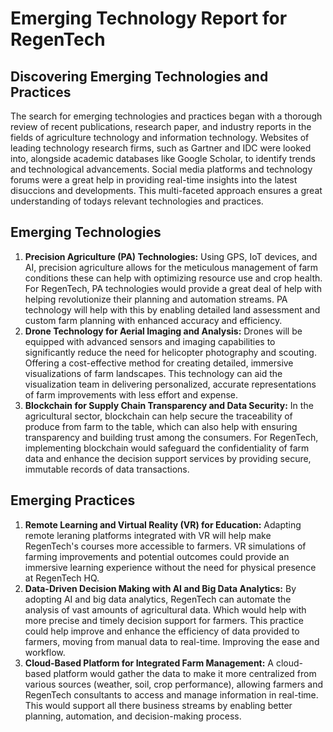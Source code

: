 # Emerging Technology Report for RegenTech  
## Discovering Emerging Technologies and Practices
The search for emerging technologies and practices began with a thorough review of recent publications, research paper, and industry reports in the fields of agriculture technology and information technology. Websites of leading technology research firms, such as Gartner and IDC were looked into, alongside academic databases like Google Scholar, to identify trends and technological advancements. Social media platforms and technology forums were a great help in providing real-time insights into the latest disuccions and developments. This multi-faceted approach ensures a great understanding of todays relevant technologies and practices.
## Emerging Technologies
1. **Precision Agriculture (PA) Technologies:** Using GPS, IoT devices, and AI, precision agriculture allows for the meticulous management of farm conditions these can help with optimizing resource use and crop health. For RegenTech, PA technologies would provide a great deal of help with helping revolutionize their planning and automation streams. PA technology will help with this by enabling detailed land assessment and custom farm planning with enhanced accuracy and efficiency.
2. **Drone Technology for Aerial Imaging and Analysis:** Drones will be equipped with advanced sensors and imaging capabilities to significantly reduce the need for helicopter photography and scouting. Offering a cost-effective method for creating detailed, immersive visualizations of farm landscapes. This technology can aid the visualization team in delivering personalized, accurate representations of farm improvements with less effort and expense.
3. **Blockchain for Supply Chain Transparency and Data Security:** In the agricultural sector, blockchain can help secure the traceability of produce from farm to the table, which can also help with ensuring transparency and building trust among the consumers. For RegenTech, implementing blockchain would safeguard the confidentiality of farm data and enhance the decision support services by providing secure, immutable records of data transactions.
## Emerging Practices
1. **Remote Learning and Virtual Reality (VR) for Education:** Adapting remote leraning platforms integrated with VR will help make RegenTech's courses more accessible to farmers. VR simulations of farming improvements and potential outcomes could provide an immersive learning experience without the need for physical presence at RegenTech HQ.
2. **Data-Driven Decision Making with AI and Big Data Analytics:** By adopting AI and big data analytics, RegenTech can automate the analysis of vast amounts of agricultural data. Which would help with more precise and timely decision support for farmers. This practice could help improve and enhance the efficiency of data provided to farmers, moving from manual data to real-time. Improving the ease and workflow.
3. **Cloud-Based Platform for Integrated Farm Management:** A cloud-based platform would gather the data to make it more centralized from various sources (weather, soil, crop performance), allowing farmers and RegenTech consultants to access and manage information in real-time. This would support all there business streams by enabling better planning, automation, and decision-making process.